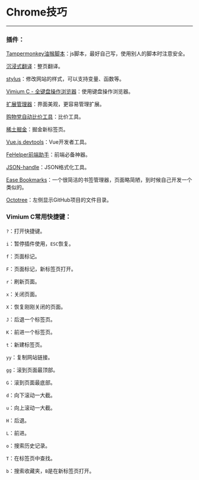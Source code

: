 # Chrome技巧

------

### 插件：

[Tampermonkey油猴脚本](https://chrome.google.com/webstore/detail/tampermonkey/dhdgffkkebhmkfjojejmpbldmpobfkfo)：js脚本，最好自己写，使用别人的脚本时注意安全。

[沉浸式翻译](https://immersivetranslate.com/zh-Hans/)：整页翻译。

[stylus](https://github.com/openstyles/stylus)：修改网站的样式，可以支持变量、函数等。

[Vimium C - 全键盘操作浏览器](https://chrome.google.com/webstore/detail/vimium-c-all-by-keyboard/hfjbmagddngcpeloejdejnfgbamkjaeg)：使用键盘操作浏览器。

[扩展管理器](https://chrome.google.com/webstore/detail/extmanager/bgejgfcdaicmfbfphchgcdgnpnbcondb)：界面美观，更容易管理扩展。

[购物党自动比价工具](https://chrome.google.com/webstore/detail/%E8%B4%AD%E7%89%A9%E5%85%9A%E8%87%AA%E5%8A%A8%E6%AF%94%E4%BB%B7%E5%B7%A5%E5%85%B7/jgphnjokjhjlcnnajmfjlacjnjkhleah)：比价工具。

[稀土掘金](https://chrome.google.com/webstore/detail/%E7%A8%80%E5%9C%9F%E6%8E%98%E9%87%91/lecdifefmmfjnjjinhaennhdlmcaeeeb)：掘金新标签页。

[Vue.js devtools](https://chrome.google.com/webstore/detail/vuejs-devtools/nhdogjmejiglipccpnnnanhbledajbpd)：Vue开发者工具。

[FeHelper前端助手](https://chrome.google.com/webstore/detail/fehelper%E5%89%8D%E7%AB%AF%E5%8A%A9%E6%89%8B/pkgccpejnmalmdinmhkkfafefagiiiad)：前端必备神器。

[JSON-handle](https://chrome.google.com/webstore/detail/json-handle/iahnhfdhidomcpggpaimmmahffihkfnj)：JSON格式化工具。

[Ease Bookmarks](https://chrome.google.com/webstore/detail/ease-bookmarks/poefceffmekhjoadknillcbdifahongk)：一个很简洁的书签管理器，页面略简陋，到时候自己开发一个类似的。

[Octotree](https://chrome.google.com/webstore/detail/octotree-github-code-tree/bkhaagjahfmjljalopjnoealnfndnagc)：左侧显示GitHub项目的文件目录。



### Vimium C常用快捷键：

`?`：打开快捷键。

`i`：暂停插件使用，`ESC`恢复。

`f`：页面标记。

`F`：页面标记，新标签页打开。

`r`：刷新页面。

`x`：关闭页面。

`X`：恢复刚刚关闭的页面。

`J`：后退一个标签页。

`K`：前进一个标签页。

`t`：新建标签页。

`yy`：复制网站链接。

`gg`：滚到页面最顶部。

`G`：滚到页面最底部。

`d`：向下滚动一大截。

`u`：向上滚动一大截。

`H`：后退。

`L`：前进。

`o`：搜索历史记录。

`T`：在标签页中查找。

`b`：搜索收藏夹，`B`是在新标签页打开。





